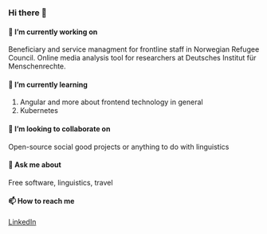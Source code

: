 ### Hi there 👋

#### 🔭 I’m currently working on

Beneficiary and service managment for frontline staff in Norwegian Refugee Council. Online media analysis tool for researchers at Deutsches Institut für Menschenrechte.

#### 🌱 I’m currently learning

1. Angular and more about frontend technology in general
2. Kubernetes

#### 👯 I’m looking to collaborate on

Open-source social good projects or anything to do with linguistics

#### 💬 Ask me about

Free software, linguistics, travel

#### 📫 How to reach me

[LinkedIn](https://www.linkedin.com/in/robertfocke/)
